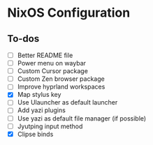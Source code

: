 # NixOS Configuration

## To-dos

- [ ] Better README file
- [ ] Power menu on waybar
- [ ] Custom Cursor package
- [ ] Custom Zen browser package
- [ ] Improve hyprland workspaces
- [x] Map stylus key
- [ ] Use Ulauncher as default launcher
- [ ] Add yazi plugins
- [ ] Use yazi as default file manager (if possible)
- [ ] Jyutping input method
- [x] Clipse binds
